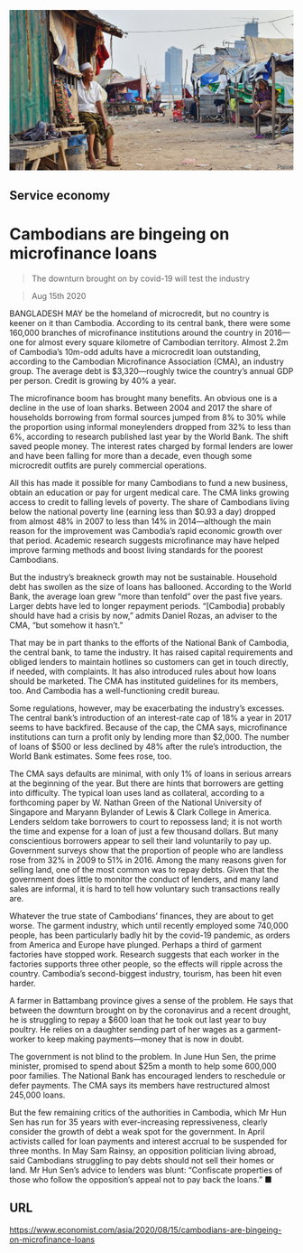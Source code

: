 ![](./images/20200815_ASP001_0.jpg)

## Service economy

# Cambodians are bingeing on microfinance loans

> The downturn brought on by covid-19 will test the industry

> Aug 15th 2020

BANGLADESH MAY be the homeland of microcredit, but no country is keener on it than Cambodia. According to its central bank, there were some 160,000 branches of microfinance institutions around the country in 2016—one for almost every square kilometre of Cambodian territory. Almost 2.2m of Cambodia’s 10m-odd adults have a microcredit loan outstanding, according to the Cambodian Microfinance Association (CMA), an industry group. The average debt is $3,320—roughly twice the country’s annual GDP per person. Credit is growing by 40% a year.

The microfinance boom has brought many benefits. An obvious one is a decline in the use of loan sharks. Between 2004 and 2017 the share of households borrowing from formal sources jumped from 8% to 30% while the proportion using informal moneylenders dropped from 32% to less than 6%, according to research published last year by the World Bank. The shift saved people money. The interest rates charged by formal lenders are lower and have been falling for more than a decade, even though some microcredit outfits are purely commercial operations.

All this has made it possible for many Cambodians to fund a new business, obtain an education or pay for urgent medical care. The CMA links growing access to credit to falling levels of poverty. The share of Cambodians living below the national poverty line (earning less than $0.93 a day) dropped from almost 48% in 2007 to less than 14% in 2014—although the main reason for the improvement was Cambodia’s rapid economic growth over that period. Academic research suggests microfinance may have helped improve farming methods and boost living standards for the poorest Cambodians.

But the industry’s breakneck growth may not be sustainable. Household debt has swollen as the size of loans has ballooned. According to the World Bank, the average loan grew “more than tenfold” over the past five years. Larger debts have led to longer repayment periods. “[Cambodia] probably should have had a crisis by now,” admits Daniel Rozas, an adviser to the CMA, “but somehow it hasn’t.”

That may be in part thanks to the efforts of the National Bank of Cambodia, the central bank, to tame the industry. It has raised capital requirements and obliged lenders to maintain hotlines so customers can get in touch directly, if needed, with complaints. It has also introduced rules about how loans should be marketed. The CMA has instituted guidelines for its members, too. And Cambodia has a well-functioning credit bureau.

Some regulations, however, may be exacerbating the industry’s excesses. The central bank’s introduction of an interest-rate cap of 18% a year in 2017 seems to have backfired. Because of the cap, the CMA says, microfinance institutions can turn a profit only by lending more than $2,000. The number of loans of $500 or less declined by 48% after the rule’s introduction, the World Bank estimates. Some fees rose, too.

The CMA says defaults are minimal, with only 1% of loans in serious arrears at the beginning of the year. But there are hints that borrowers are getting into difficulty. The typical loan uses land as collateral, according to a forthcoming paper by W. Nathan Green of the National University of Singapore and Maryann Bylander of Lewis & Clark College in America. Lenders seldom take borrowers to court to repossess land; it is not worth the time and expense for a loan of just a few thousand dollars. But many conscientious borrowers appear to sell their land voluntarily to pay up. Government surveys show that the proportion of people who are landless rose from 32% in 2009 to 51% in 2016. Among the many reasons given for selling land, one of the most common was to repay debts. Given that the government does little to monitor the conduct of lenders, and many land sales are informal, it is hard to tell how voluntary such transactions really are.

Whatever the true state of Cambodians’ finances, they are about to get worse. The garment industry, which until recently employed some 740,000 people, has been particularly badly hit by the covid-19 pandemic, as orders from America and Europe have plunged. Perhaps a third of garment factories have stopped work. Research suggests that each worker in the factories supports three other people, so the effects will ripple across the country. Cambodia’s second-biggest industry, tourism, has been hit even harder.

A farmer in Battambang province gives a sense of the problem. He says that between the downturn brought on by the coronavirus and a recent drought, he is struggling to repay a $600 loan that he took out last year to buy poultry. He relies on a daughter sending part of her wages as a garment-worker to keep making payments—money that is now in doubt.

The government is not blind to the problem. In June Hun Sen, the prime minister, promised to spend about $25m a month to help some 600,000 poor families. The National Bank has encouraged lenders to reschedule or defer payments. The CMA says its members have restructured almost 245,000 loans.

But the few remaining critics of the authorities in Cambodia, which Mr Hun Sen has run for 35 years with ever-increasing repressiveness, clearly consider the growth of debt a weak spot for the government. In April activists called for loan payments and interest accrual to be suspended for three months. In May Sam Rainsy, an opposition politician living abroad, said Cambodians struggling to pay debts should not sell their homes or land. Mr Hun Sen’s advice to lenders was blunt: “Confiscate properties of those who follow the opposition’s appeal not to pay back the loans.” ■

## URL

https://www.economist.com/asia/2020/08/15/cambodians-are-bingeing-on-microfinance-loans
